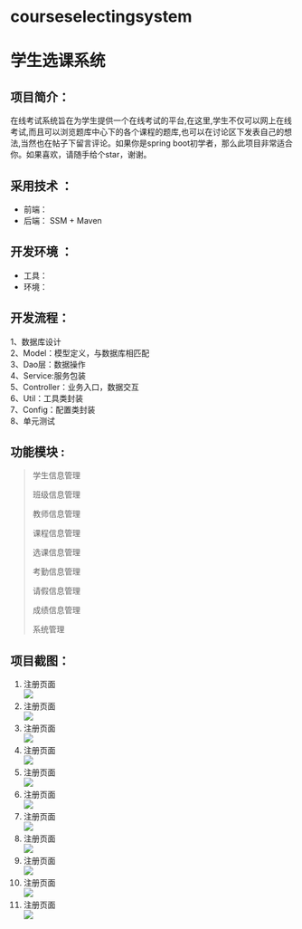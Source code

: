 # courseselectingsystem

# 学生选课系统

## 项目简介：

在线考试系统旨在为学生提供一个在线考试的平台,在这里,学生不仅可以网上在线考试,而且可以浏览题库中心下的各个课程的题库,也可以在讨论区下发表自己的想法,当然也在帖子下留言评论。如果你是spring boot初学者，那么此项目非常适合你。如果喜欢，请随手给个star，谢谢。

## 采用技术 ： 
- 前端：
- 后端： SSM + Maven

## 开发环境 ：
- 工具：
- 环境： 

## 开发流程：  
1、数据库设计  
2、Model：模型定义，与数据库相匹配  
3、Dao层：数据操作  
4、Service:服务包装  
5、Controller：业务入口，数据交互   
6、Util：工具类封装   
7、Config：配置类封装    
8、单元测试    


## 功能模块 :  

> 学生信息管理
>
> 班级信息管理
>
> 教师信息管理
>
> 课程信息管理
>
> 选课信息管理
>
> 考勤信息管理
>
> 请假信息管理
>
> 成绩信息管理
>
> 系统管理

## 项目截图：
1. 注册页面  
![](https://gitee.com/ZeroWdd/studentmanager/raw/master/项目截图/1.png)
2. 注册页面  
![](https://gitee.com/ZeroWdd/studentmanager/raw/master/项目截图/2.png)
3. 注册页面  
![](https://gitee.com/ZeroWdd/studentmanager/raw/master/项目截图/3.png)
4. 注册页面  
![](https://gitee.com/ZeroWdd/studentmanager/raw/master/项目截图/4.png)
5. 注册页面  
![](https://gitee.com/ZeroWdd/studentmanager/raw/master/项目截图/5.png)
6. 注册页面  
![](https://gitee.com/ZeroWdd/studentmanager/raw/master/项目截图/6.jpg)
7. 注册页面  
![](https://gitee.com/ZeroWdd/studentmanager/raw/master/项目截图/7.jpg)
8. 注册页面  
![](https://gitee.com/ZeroWdd/studentmanager/raw/master/项目截图/8.jpg)
9. 注册页面  
![](https://gitee.com/ZeroWdd/studentmanager/raw/master/项目截图/9.jpg)
10. 注册页面  
![](https://gitee.com/ZeroWdd/studentmanager/raw/master/项目截图/10.jpg)
11. 注册页面  
![](https://gitee.com/ZeroWdd/studentmanager/raw/master/%E9%A1%B9%E7%9B%AE%E6%88%AA%E5%9B%BE/11.jpg)


